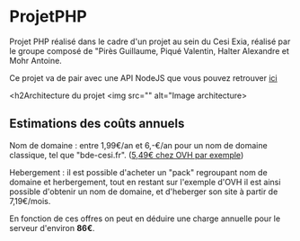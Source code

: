 # ProjetPHP

Projet PHP réalisé dans le cadre d'un projet au sein du Cesi Exia, réalisé par le groupe composé de "Pirès Guillaume, Piqué Valentin, Halter Alexandre et Mohr Antoine.

Ce projet va de pair avec une API NodeJS que vous pouvez retrouver <a href="https://github.com/Antoine67/ApiNodeJS/">ici</a>

<h2Architecture du projet</h2>
<img src="" alt="Image architecture>

<h2>Estimations des coûts annuels</h2>
Nom de domaine : entre 1,99€/an et 6,-€/an pour un nom de domaine classique, tel que "bde-cesi.fr". (<a href="https://www.ovh.com/fr/order/domain/#/legacy/domain/search?domain=bde-cesi.fr">5,49€ chez OVH par exemple</a>)

Hebergement : il est possible d'acheter un "pack" regroupant nom de domaine et herbergement, tout en restant sur l'exemple d'OVH il est ainsi possible d'obtenir un nom de domaine, et d'heberger son site à partir de 7,19€/mois.

En fonction de ces offres on peut en déduire une charge annuelle pour le serveur d'environ <b>86€</b>.

